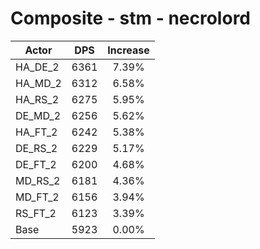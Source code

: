 # Composite - stm - necrolord
| Actor | DPS | Increase |
|---|:---:|:---:|
|HA_DE_2|6361|7.39%|
|HA_MD_2|6312|6.58%|
|HA_RS_2|6275|5.95%|
|DE_MD_2|6256|5.62%|
|HA_FT_2|6242|5.38%|
|DE_RS_2|6229|5.17%|
|DE_FT_2|6200|4.68%|
|MD_RS_2|6181|4.36%|
|MD_FT_2|6156|3.94%|
|RS_FT_2|6123|3.39%|
|Base|5923|0.00%|

